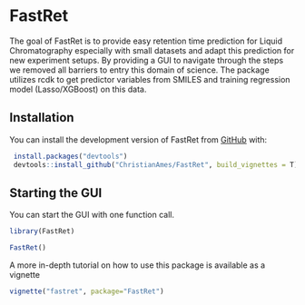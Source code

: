 
<!-- README.md is generated from README.Rmd. Please edit that file -->

# FastRet

<!-- badges: start -->
<!-- badges: end -->

The goal of FastRet is to provide easy retention time prediction for
Liquid Chromatography especially with small datasets and adapt this prediction for new experiment setups.
By providing a GUI to navigate through the steps we removed all barriers to entry this domain of science. The package utilizes rcdk to get predictor variables from SMILES and training regression model (Lasso/XGBoost) on this data.

## Installation

You can install the development version of FastRet from
[GitHub](https://github.com/) with:

``` r
 install.packages("devtools")
 devtools::install_github("ChristianAmes/FastRet", build_vignettes = T)
```

## Starting the GUI

You can start the GUI with one function call.

``` r
library(FastRet)

FastRet()
```



A more in-depth tutorial on how to use this package is available as a
vignette

``` r
vignette("fastret", package="FastRet")

```
